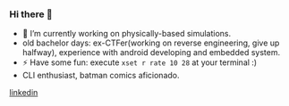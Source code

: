 ### Hi there 👋
- 🔭 I’m currently working on physically-based simulations.
- old bachelor days: ex-CTFer(working on reverse engineering, give up halfway), experience with android developing and embedded system.
- ⚡ Have some fun: execute `xset r rate 10 28` at your terminal :)
- CLI enthusiast, batman comics aficionado.

[linkedin](https://www.linkedin.com/in/yingxiang-he-857968179/)
<!--
**Axe-hyx/Axe-hyx** is a ✨ _special_ ✨ repository because its `README.md` (this file) appears on your GitHub profile.

Here are some ideas to get you started:


- 🌱 I’m currently learning ...
- 👯 I’m looking to collaborate on ...
- 🤔 I’m looking for help with ...
- 💬 Ask me about ...
- 📫 How to reach me: ...
- 😄 Pronouns: ...

-->
